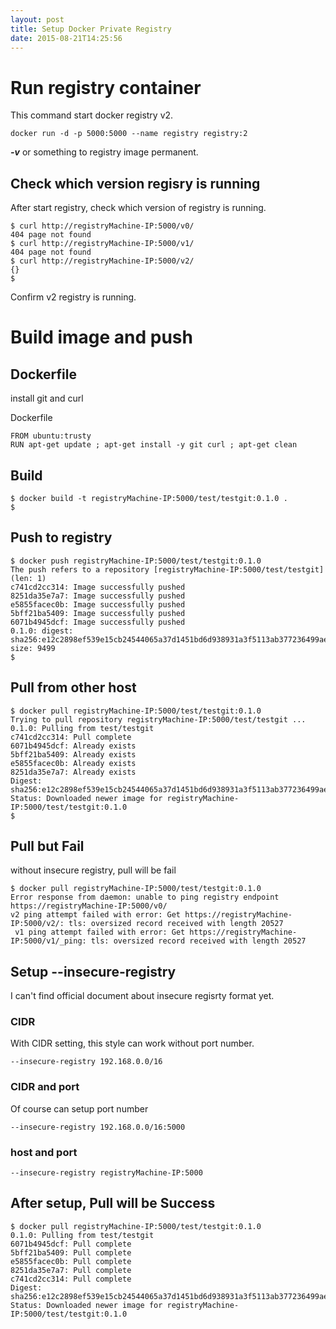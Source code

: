 ```yaml
---
layout: post
title: Setup Docker Private Registry
date: 2015-08-21T14:25:56
---
```


# Run registry container

This command start docker registry v2.

```
docker run -d -p 5000:5000 --name registry registry:2
```

***-v*** or something to registry image permanent.

## Check which version regisry is running


After start registry, check which version of registry is running.

```
$ curl http://registryMachine-IP:5000/v0/
404 page not found
$ curl http://registryMachine-IP:5000/v1/
404 page not found
$ curl http://registryMachine-IP:5000/v2/
{}
$
```

Confirm v2 registry is running.

# Build image and push

## Dockerfile

install git and curl

Dockerfile

```
FROM ubuntu:trusty
RUN apt-get update ; apt-get install -y git curl ; apt-get clean
```

## Build

```
$ docker build -t registryMachine-IP:5000/test/testgit:0.1.0 .
$
```

## Push to registry

```
$ docker push registryMachine-IP:5000/test/testgit:0.1.0
The push refers to a repository [registryMachine-IP:5000/test/testgit] (len: 1)
c741cd2cc314: Image successfully pushed
8251da35e7a7: Image successfully pushed
e5855facec0b: Image successfully pushed
5bff21ba5409: Image successfully pushed
6071b4945dcf: Image successfully pushed
0.1.0: digest: sha256:e12c2898ef539e15cb24544065a37d1451bd6d938931a3f5113ab377236499ae size: 9499
$
```

## Pull from other host

```
$ docker pull registryMachine-IP:5000/test/testgit:0.1.0
Trying to pull repository registryMachine-IP:5000/test/testgit ... 0.1.0: Pulling from test/testgit
c741cd2cc314: Pull complete
6071b4945dcf: Already exists
5bff21ba5409: Already exists
e5855facec0b: Already exists
8251da35e7a7: Already exists
Digest: sha256:e12c2898ef539e15cb24544065a37d1451bd6d938931a3f5113ab377236499ae
Status: Downloaded newer image for registryMachine-IP:5000/test/testgit:0.1.0
$
```


## Pull but Fail

without insecure registry, pull will be fail

```
$ docker pull registryMachine-IP:5000/test/testgit:0.1.0
Error response from daemon: unable to ping registry endpoint https://registryMachine-IP:5000/v0/
v2 ping attempt failed with error: Get https://registryMachine-IP:5000/v2/: tls: oversized record received with length 20527
 v1 ping attempt failed with error: Get https://registryMachine-IP:5000/v1/_ping: tls: oversized record received with length 20527
```

## Setup --insecure-registry

I can't find official document about insecure regisrty format yet.

### CIDR
With CIDR setting, this style can work without port number.

```
--insecure-registry 192.168.0.0/16
```

### CIDR and port
Of course can setup port number

```
--insecure-registry 192.168.0.0/16:5000
```

### host and port

```
--insecure-registry registryMachine-IP:5000
```

## After setup, Pull will be Success

```
$ docker pull registryMachine-IP:5000/test/testgit:0.1.0
0.1.0: Pulling from test/testgit
6071b4945dcf: Pull complete
5bff21ba5409: Pull complete
e5855facec0b: Pull complete
8251da35e7a7: Pull complete
c741cd2cc314: Pull complete
Digest: sha256:e12c2898ef539e15cb24544065a37d1451bd6d938931a3f5113ab377236499ae
Status: Downloaded newer image for registryMachine-IP:5000/test/testgit:0.1.0
```
